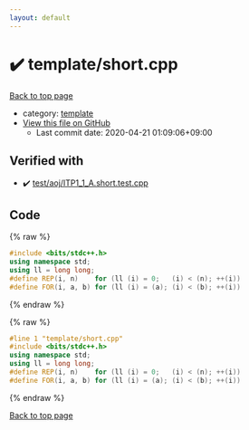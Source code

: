 ```yaml
---
layout: default
---
```


<!-- mathjax config similar to math.stackexchange -->
<script type="text/javascript" async
  src="https://cdnjs.cloudflare.com/ajax/libs/mathjax/2.7.5/MathJax.js?config=TeX-MML-AM_CHTML">
</script>
<script type="text/x-mathjax-config">
  MathJax.Hub.Config({
    TeX: { equationNumbers: { autoNumber: "AMS" }},
    tex2jax: {
      inlineMath: [ ['$','$'] ],
      processEscapes: true
    },
    "HTML-CSS": { matchFontHeight: false },
    displayAlign: "left",
    displayIndent: "2em"
  });
</script>

<script type="text/javascript" src="https://cdnjs.cloudflare.com/ajax/libs/jquery/3.4.1/jquery.min.js"></script>
<script src="https://cdn.jsdelivr.net/npm/jquery-balloon-js@1.1.2/jquery.balloon.min.js" integrity="sha256-ZEYs9VrgAeNuPvs15E39OsyOJaIkXEEt10fzxJ20+2I=" crossorigin="anonymous"></script>
<script type="text/javascript" src="../../assets/js/copy-button.js"></script>
<link rel="stylesheet" href="../../assets/css/copy-button.css" />


# :heavy_check_mark: template/short.cpp

<a href="../../index.html">Back to top page</a>

* category: <a href="../../index.html#66f6181bcb4cff4cd38fbc804a036db6">template</a>
* <a href="{{ site.github.repository_url }}/blob/master/template/short.cpp">View this file on GitHub</a>
    - Last commit date: 2020-04-21 01:09:06+09:00




## Verified with

* :heavy_check_mark: <a href="../../verify/test/aoj/ITP1_1_A.short.test.cpp.html">test/aoj/ITP1_1_A.short.test.cpp</a>


## Code

<a id="unbundled"></a>
{% raw %}
```cpp
#include <bits/stdc++.h>
using namespace std;
using ll = long long;
#define REP(i, n)    for (ll (i) = 0;   (i) < (n); ++(i))
#define FOR(i, a, b) for (ll (i) = (a); (i) < (b); ++(i))

```
{% endraw %}

<a id="bundled"></a>
{% raw %}
```cpp
#line 1 "template/short.cpp"
#include <bits/stdc++.h>
using namespace std;
using ll = long long;
#define REP(i, n)    for (ll (i) = 0;   (i) < (n); ++(i))
#define FOR(i, a, b) for (ll (i) = (a); (i) < (b); ++(i))

```
{% endraw %}

<a href="../../index.html">Back to top page</a>

